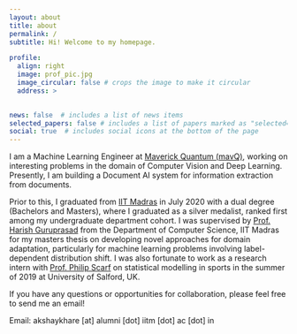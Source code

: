 ```yaml
---
layout: about
title: about
permalink: /
subtitle: Hi! Welcome to my homepage.

profile:
  align: right
  image: prof_pic.jpg
  image_circular: false # crops the image to make it circular
  address: >
  

news: false  # includes a list of news items
selected_papers: false # includes a list of papers marked as "selected={true}"
social: true  # includes social icons at the bottom of the page
---
```

I am a Machine Learning Engineer at [Maverick Quantum (mavQ)](https://mavq.com/home), working on interesting problems in the domain of Computer Vision and Deep Learning. Presently, I am building a Document AI system for information extraction from documents.

Prior to this, I graduated from [IIT Madras](https://www.iitm.ac.in/) in July 2020 with a dual degree (Bachelors and Masters), where I graduated as a silver medalist, ranked first among my undergraduate department cohort. I was supervised by [Prof. Harish Guruprasad](https://sites.google.com/site/harishguruprasad/) from the Department of Computer Science, IIT Madras for my masters thesis on developing novel approaches for domain adaptation, particularly for machine learning problems involving label-dependent distribution shift. I was also fortunate to work as a research intern with [Prof. Philip Scarf](https://www.cardiff.ac.uk/people/view/2480178-scarf-philip) on statistical modelling in sports in the summer of 2019 at University of Salford, UK.

If you have any questions or opportunities for collaboration, please feel free to send me an email!

Email: akshaykhare [at] alumni [dot] iitm [dot] ac [dot] in
